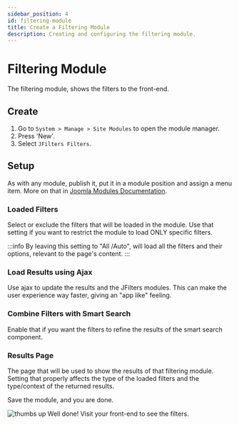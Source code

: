 ```yaml
---
sidebar_position: 4
id: filtering-module
title: Create a Filtering Module
description: Creating and configuring the filtering module.
---
```


# Filtering Module
The filtering module, shows the filters to the front-end.

## Create
1. Go to `System > Manage > Site Modules` to open the module manager.
2. Press 'New'.
3. Select `JFilters Filters`.

## Setup
As with any module, publish it, put it in a module position and assign a menu item. More on that in [Joomla Modules Documentation](https://docs.joomla.org/Module).


### Loaded Filters
Select or exclude the filters that will be loaded in the module.
Use that setting if you want to restrict the module to load ONLY specific filters.

:::info
By leaving this setting to "All /Auto", will load all the filters and their options, relevant to the page's content.
:::
    
### Load Results using Ajax
Use ajax to update the results and the JFilters modules. This can make the user experience way faster, giving an "app like" feeling.

### Combine Filters with Smart Search
Enable that if you want the filters to refine the results of the smart search component.
    
### Results Page
The page that will be used to show the results of that filtering module.
Setting that properly affects the type of the loaded filters and the type/context of the returned results.

Save the module, and you are done.

![thumbs up](/img/thumb.svg) Well done! Visit your front-end to see the filters.